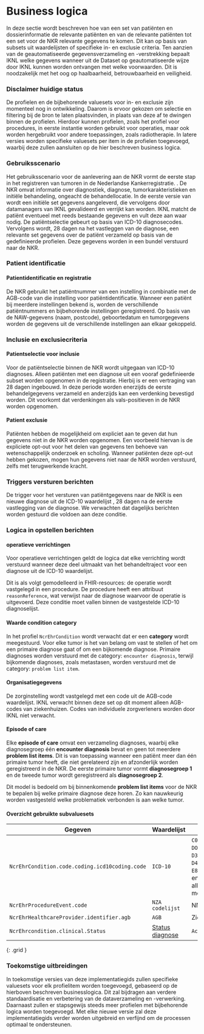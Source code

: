 # Business logica

<!-- verplaatste naar selectie en abstractie epd data --> In deze sectie wordt beschreven hoe van een set van patiënten en dossierinformatie de relevante patiënten en van de relevante patiënten tot een set voor de NKR relevante gegevens te komen. Dit kan op basis van subsets uit waardelijsten of specifieke in- en exclusie criteria. Ten aanzien van de geautomatiseerde gegevensverzameling en -verstrekking bepaalt IKNL welke gegevens wanneer uit de Dataset op geautomatiseerde wijze door IKNL kunnen worden ontvangen met welke voorwaarden. Dit is noodzakelijk met het oog op haalbaarheid, betrouwbaarheid en veiligheid. 

### Disclaimer huidige status
De profielen en de bijbehorende valuesets voor in- en exclusie zijn momenteel nog in ontwikkeling. Daarom is ervoor gekozen om selectie en filtering bij de bron te laten plaatsvinden, in plaats van deze af te dwingen binnen de profielen. Hierdoor kunnen profielen, zoals het profiel voor procedures, in eerste instantie worden gebruikt voor operaties, maar ook worden hergebruikt voor andere toepassingen, zoals radiotherapie. In latere versies worden specifieke valuesets per item in de profielen toegevoegd, waarbij deze zullen aansluiten op de hier beschreven business logica.

### Gebruiksscenario 
<!-- verplaatste naar selectie en abstractie epd data -->Het gebruiksscenario voor de aanlevering aan de NKR vormt de eerste stap in het registreren van tumoren in de Nederlandse Kankerregistratie. . De NKR omvat informatie over diagnostiek, diagnose, tumorkarakteristieken en initiële behandeling, ongeacht de behandellocatie. In de eerste versie van  <!--nog niet helemaal mooi verwoord de berichten -->wordt een initiële set gegevens aangeleverd, die vervolgens door datamanagers van IKNL gevalideerd en verrijkt kan worden. IKNL matcht de patiënt eventueel met reeds bestaande gegevens en vult deze aan waar nodig. De patiëntselectie gebeurt op basis van ICD-10 diagnosecodes. Vervolgens wordt, 28 dagen na het vastleggen van de diagnose, een relevante set gegevens over de patiënt verzameld op basis van de gedefinieerde profielen. Deze gegevens worden in een bundel verstuurd naar de NKR.

### Patient identificatie
#### Patientidentificatie en registratie
<!-- verplaatste naar selectie en abstractie epd data -->De NKR gebruikt het patiëntnummer van een instelling in combinatie met de AGB-code van die instelling voor patiëntidentificatie. Wanneer een patiënt bij meerdere instellingen bekend is, worden de verschillende patiëntnummers en bijbehorende instellingen geregistreerd. Op basis van de NAW-gegevens (naam, postcode), geboortedatum en tumorgegevens worden de gegevens uit de verschillende instellingen aan elkaar gekoppeld.

### Inclusie en exclusiecriteria
#### Patientselectie voor inclusie
<!-- verplaatste naar selectie en abstractie epd data -->Voor de patiëntselectie binnen de NKR wordt uitgegaan van ICD-10 diagnoses. Alleen patiënten met een diagnose uit een vooraf gedefinieerde subset worden opgenomen in de registratie. Hierbij is er een vertraging van 28 dagen ingebouwd. In deze periode worden enerzijds de eerste behandelgegevens verzameld en anderzijds kan een verdenking bevestigd worden. Dit voorkomt dat verdenkingen als vals-positieven in de NKR worden opgenomen.

#### Patient exclusie 
<!-- verplaatste naar selectie en abstractie epd data -->Patiënten hebben de mogelijkheid om expliciet aan te geven dat hun gegevens niet in de NKR worden opgenomen. Een voorbeeld hiervan is de expliciete opt-out voor het delen van gegevens ten behoeve van wetenschappelijk onderzoek en scholing. Wanneer patiënten deze opt-out hebben gekozen, mogen hun gegevens niet naar de NKR worden verstuurd, zelfs met terugwerkende kracht.

### Triggers versturen berichten
<!-- verplaatste naar selectie en abstractie epd data -->De trigger voor het versturen van patiëntgegevens naar de NKR is een nieuwe diagnose uit de ICD-10 waardelijst <!--link naar deze waardelijst of waar deze te vinden is toevoegen -->, 28 dagen na de eerste vastlegging van de diagnose. We verwachten dat dagelijks berichten worden gestuurd die voldoen aan deze conditie. 

### Logica in opstellen berichten
#### operatieve verrichtingen
<!-- verplaatste naar selectie en abstractie epd data -->Voor operatieve verrichtingen geldt de logica dat elke verrichting wordt verstuurd wanneer deze deel uitmaakt van het behandeltraject voor een diagnose uit de ICD-10 waardelijst.

 
Dit is als volgt gemodelleerd in FHIR-resources: de operatie wordt vastgelegd in een procedure. De procedure heeft een attribuut `reasonReference`, wat verwijst naar de diagnose waarvoor de operatie is uitgevoerd. Deze conditie moet vallen binnen de vastgestelde ICD-10 diagnoselijst.


#### Waarde condition category
In het profiel `NcrEhrCondition` wordt verwacht dat er een **category** wordt meegestuurd. Voor elke tumor is het van belang om vast te stellen of het om een primaire diagnose gaat of om een bijkomende diagnose. Primaire diagnoses worden verstuurd met de category: `encounter diagnosis`, terwijl bijkomende diagnoses, zoals metastasen, worden verstuurd met de category: `problem list item`.

#### Organisatiegegevens
De zorginstelling wordt vastgelegd met een code uit de AGB-code waardelijst. IKNL verwacht binnen deze set op dit moment alleen AGB-codes van ziekenhuizen. Codes van individuele zorgverleners worden door IKNL niet verwacht.


#### Episode of care
Elke **episode of care** omvat een verzameling diagnoses, waarbij elke diagnosegroep één **encounter diagnosis** bevat en geen tot meerdere **problem list items**. Dit is van toepassing wanneer een patiënt meer dan één primaire tumor heeft, die niet gerelateerd zijn en afzonderlijk worden geregistreerd in de NKR. De eerste primaire tumor vormt **diagnosegroep 1** en de tweede tumor wordt geregistreerd als **diagnosegroep 2**.

Dit model is bedoeld om bij binnenkomende **problem list items** voor de NKR te bepalen bij welke primaire diagnose deze horen. Zo kan nauwkeurig worden vastgesteld welke problematiek verbonden is aan welke tumor.


#### Overzicht gebruikte subvaluesets


| Gegeven    | Waardelijst | Waardes |
| -------- | ------- | ------- |
| `NcrEhrCondition.code.coding.icd10coding.code`  | `ICD-10` | `C00-C97`, `DO1-DO9`, `D32-D33`, `D35.2`, `D42-D43`, `D45-D47`, `E85.4`, `E85.8` en `E85.9`, of alle waarden met `Mxxxx`   |
| `NcrEhrProcedureEvent.code`| `NZA codelijst`     | NNB |
|`NcrEhrHealthcareProvider.identifier.agb`|  `AGB`|  Ziekenhuizen |
|`NcrEhrcondition.clinical.Status` | [Status diagnose](http://terminology.hl7.org/CodeSystem/condition-clinical) | `Active` |
{: .grid }



<!--- functionele eisen document doornemen voor meer beslissingen en afspraken https://iknlonline.sharepoint.com/:w:/r/sites/104_RHONDA_ext/Gedeelde%20documenten/General/R(H)ONDA%20Teampagina/Functioneel%20ontwerp%20datapijplijn/20230220%20Functionele%20eisen%20datapijplijn%20EPD_v0.2%20IKNL.docx?d=w089d7c049a524f84b0170ad73479c2f7&csf=1&web=1&e=3cm6xg 

Voor welke versie is deze implementatiegids bedoelt. In hoeverre al voorsorteren op fase 2? 


-->




### Toekomstige uitbreidingen
In toekomstige versies van deze implementatiegids zullen specifieke valuesets voor elk profielitem worden toegevoegd, gebaseerd op de hierboven beschreven businesslogica. Dit zal bijdragen aan verdere standaardisatie en verbetering van de dataverzameling en -verwerking. Daarnaast zullen er stapsgewijs steeds meer profielen met bijbehorende logica worden toegevoegd. Met elke nieuwe versie zal deze implementatiegids verder worden uitgebreid en verfijnd om de processen optimaal te ondersteunen.